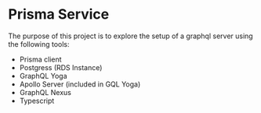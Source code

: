 # Prisma Service
The purpose of this project is to explore the setup of a graphql server using the following tools:
- Prisma client
- Postgress (RDS Instance)
- GraphQL Yoga
- Apollo Server (included in GQL Yoga)
- GraphQL Nexus
- Typescript
